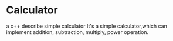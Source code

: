 # Calculator
a c++ describe simple calculator
It's a simple calculator,which can implement addition, subtraction, multiply, power operation.
